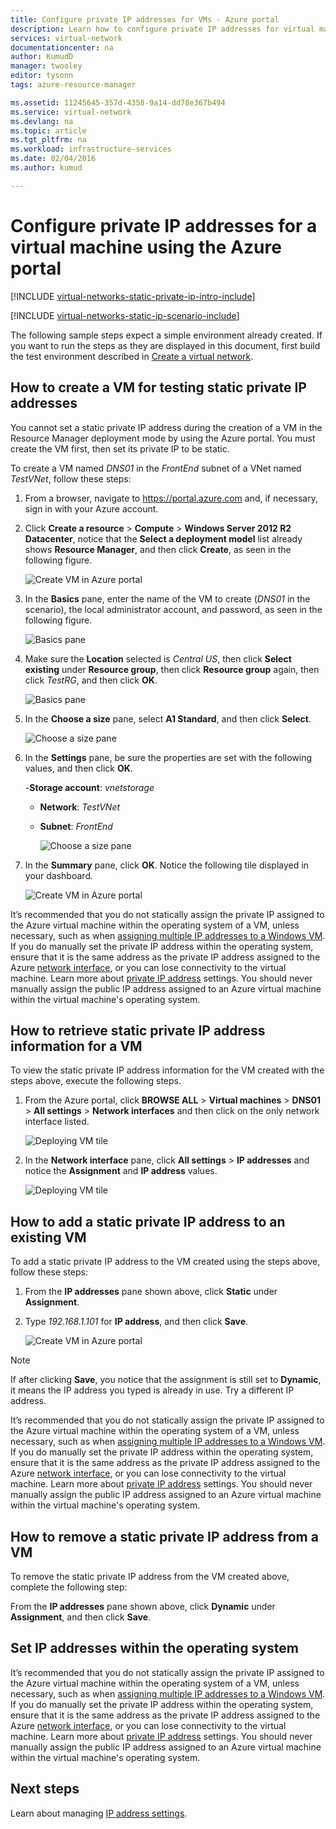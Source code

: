 ```yaml
---
title: Configure private IP addresses for VMs - Azure portal
description: Learn how to configure private IP addresses for virtual machines using the Azure portal.
services: virtual-network
documentationcenter: na
author: KumudD
manager: twooley
editor: tysonn
tags: azure-resource-manager

ms.assetid: 11245645-357d-4358-9a14-dd78e367b494
ms.service: virtual-network
ms.devlang: na
ms.topic: article
ms.tgt_pltfrm: na
ms.workload: infrastructure-services
ms.date: 02/04/2016
ms.author: kumud

---
```

# Configure private IP addresses for a virtual machine using the Azure portal

[!INCLUDE [virtual-networks-static-private-ip-intro-include](../../includes/virtual-networks-static-private-ip-intro-include.md)]

[!INCLUDE [virtual-networks-static-ip-scenario-include](../../includes/virtual-networks-static-ip-scenario-include.md)]

The following sample steps expect a simple environment already created. If you want to run the steps as they are displayed in this document, first build the test environment described in [Create a virtual network](quick-create-portal.md).

## How to create a VM for testing static private IP addresses
You cannot set a static private IP address during the creation of a VM in the Resource Manager deployment mode by using the Azure portal. You must create the VM first, then set its private IP to be static.

To create a VM named *DNS01* in the *FrontEnd* subnet of a VNet named *TestVNet*, follow these steps:

1. From a browser, navigate to https://portal.azure.com and, if necessary, sign in with your Azure account.
2. Click **Create a resource** > **Compute** > **Windows Server 2012 R2 Datacenter**, notice that the **Select a deployment model** list already shows **Resource Manager**, and then click **Create**, as seen in the following figure.
   
    ![Create VM in Azure portal](./media/virtual-networks-static-ip-arm-pportal/figure01.png)
3. In the **Basics** pane, enter the name of the VM to create (*DNS01* in the scenario), the local administrator account, and password, as seen in the following figure.
   
    ![Basics pane](./media/virtual-networks-static-ip-arm-pportal/figure02.png)
4. Make sure the **Location** selected is *Central US*, then click **Select existing** under **Resource group**, then click **Resource group** again, then click *TestRG*, and then click **OK**.
   
    ![Basics pane](./media/virtual-networks-static-ip-arm-pportal/figure03.png)
5. In the **Choose a size** pane, select **A1 Standard**, and then click **Select**.
   
    ![Choose a size pane](./media/virtual-networks-static-ip-arm-pportal/figure04.png)    
6. In the **Settings** pane, be sure the properties are set with the following values, and then click **OK**.
   
    -**Storage account**: *vnetstorage*
   
   * **Network**: *TestVNet*
   * **Subnet**: *FrontEnd*
     
     ![Choose a size pane](./media/virtual-networks-static-ip-arm-pportal/figure05.png)     
7. In the **Summary** pane, click **OK**. Notice the following tile displayed in your dashboard.
   
    ![Create VM in Azure portal](./media/virtual-networks-static-ip-arm-pportal/figure06.png)

It’s recommended that you do not statically assign the private IP assigned to the Azure virtual machine within the operating system of a VM, unless necessary, such as when [assigning multiple IP addresses to a Windows VM](virtual-network-multiple-ip-addresses-portal.md). If you do manually set the private IP address within the operating system, ensure that it is the same address as the private IP address assigned to the Azure [network interface](virtual-network-network-interface-addresses.md#change-ip-address-settings), or you can lose connectivity to the virtual machine. Learn more about [private IP address](virtual-network-network-interface-addresses.md#private) settings. You should never manually assign the public IP address assigned to an Azure virtual machine within the virtual machine's operating system.

## How to retrieve static private IP address information for a VM
To view the static private IP address information for the VM created with the steps above, execute the following steps.

1. From the Azure portal, click **BROWSE ALL** > **Virtual machines** > **DNS01** > **All settings** > **Network interfaces** and then click on the only network interface listed.
   
    ![Deploying VM tile](./media/virtual-networks-static-ip-arm-pportal/figure07.png)
2. In the **Network interface** pane, click **All settings** > **IP addresses** and notice the **Assignment** and **IP address** values.
   
    ![Deploying VM tile](./media/virtual-networks-static-ip-arm-pportal/figure08.png)

## How to add a static private IP address to an existing VM
To add a static private IP address to the VM created using the steps above, follow these steps:

1. From the **IP addresses** pane shown above, click **Static** under **Assignment**.
2. Type *192.168.1.101* for **IP address**, and then click **Save**.
   
    ![Create VM in Azure portal](./media/virtual-networks-static-ip-arm-pportal/figure09.png)

> [!NOTE]
> If after clicking **Save**, you notice that the assignment is still set to **Dynamic**, it means the IP address you typed is already in use. Try a different IP address.
> 
> 

It’s recommended that you do not statically assign the private IP assigned to the Azure virtual machine within the operating system of a VM, unless necessary, such as when [assigning multiple IP addresses to a Windows VM](virtual-network-multiple-ip-addresses-portal.md). If you do manually set the private IP address within the operating system, ensure that it is the same address as the private IP address assigned to the Azure [network interface](virtual-network-network-interface-addresses.md#change-ip-address-settings), or you can lose connectivity to the virtual machine. Learn more about [private IP address](virtual-network-network-interface-addresses.md#private) settings. You should never manually assign the public IP address assigned to an Azure virtual machine within the virtual machine's operating system.

## How to remove a static private IP address from a VM
To remove the static private IP address from the VM created above, complete the following step:

From the **IP addresses** pane shown above, click **Dynamic** under **Assignment**, and then click **Save**.

## Set IP addresses within the operating system

It’s recommended that you do not statically assign the private IP assigned to the Azure virtual machine within the operating system of a VM, unless necessary, such as when [assigning multiple IP addresses to a Windows VM](virtual-network-multiple-ip-addresses-portal.md). If you do manually set the private IP address within the operating system, ensure that it is the same address as the private IP address assigned to the Azure [network interface](virtual-network-network-interface-addresses.md#change-ip-address-settings), or you can lose connectivity to the virtual machine. Learn more about [private IP address](virtual-network-network-interface-addresses.md#private) settings. You should never manually assign the public IP address assigned to an Azure virtual machine within the virtual machine's operating system.

## Next steps

Learn about managing [IP address settings](virtual-network-network-interface-addresses.md).


